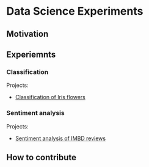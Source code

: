 # Data Science Experiments

## Motivation

## Experiemnts

### Classification

Projects:
* [Classification of Iris flowers](./classification_iris_flowers)

### Sentiment analysis

Projects:
* [Sentiment analysis of IMBD reviews](./sentiment_analysis_IMDB_reviews)

## How to contribute

